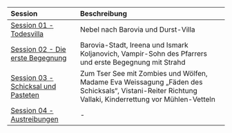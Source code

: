 | Session | Beschreibung |
|:------------|:----------------|
| [Session 01 - Todesvilla](https://lolindhir.github.io/PnP/campaigns/strahd/sessions/session001) | Nebel nach Barovia und Durst-Villa |
| [Session 02 - Die erste Begegnung](https://lolindhir.github.io/PnP/campaigns/strahd/sessions/session002) | Barovia-Stadt, Ireena und Ismark Koljanovich, Vampir-Sohn des Pfarrers und erste Begegnung mit Strahd |
| [Session 03 - Schicksal und Pasteten](https://lolindhir.github.io/PnP/campaigns/strahd/sessions/session003) | Zum Tser See mit Zombies und Wölfen, Madame Eva Weissagung „Fäden des Schicksals“, Vistani-Reiter Richtung Vallaki, Kinderrettung vor Mühlen-Vetteln |
| [Session 04 - Austreibungen](https://lolindhir.github.io/PnP/campaigns/strahd/sessions/session004) | - |
